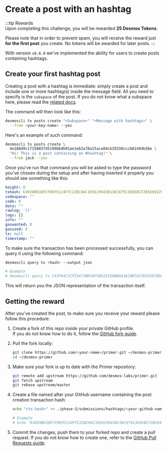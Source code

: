 # Create a post with an hashtag
:::tip Rewards  
Upon completing this challenge, you will be rewarded **25 Desmos Tokens**. 
  
Please note that in order to prevent spam, you will receive the reward just **for the first post** you create. No tokens will be awarded for later posts.
:::

With version `v0.6.0` we've implemented the ability for users to create posts containing hashtags. 

## Create your first hashtag post
Creating a post with a hashtag is immediate: simply create a post and include one or more hashtag(s) inside the message field. All you need to specify is the `subspace` of the post. If you do not know what a subspace here, please read the [related docs](http://docs.desmos.network/types/post.html#subspace). 

The command will then look like this: 

```bash
desmoscli tx posts create "<Subspace>" "<Message with hashtags>" \
  --from <your-key-name> --yes 
```

Here's an example of such command: 

```bash
desmoscli tx posts create \
  4e188d9c17150037d5199bbdb91ae1eb2a78a15aca04cb35530cccb81494b36e \
  "Hi! This is a post containing an #hashtag!" \
  --from jack --yes
```

Once you've run that command you will be asked to type the password you've chosen during the setup and after having inserted it properly you should see something like this: 

```yml
height: 0
txhash: E4920B61BFCFB935124FFC22BC04C1D5619943B138C87913E6EBCF2B5E892290
codespace: ""
code: 0
data: ""
rawlog: '[]'
logs: []
info: ""
gaswanted: 0
gasused: 0
tx: null
timestamp: ""
```

To make sure the transaction has been processed successfully, you can query it using the following command: 

```bash
desmoscli query tx <hash> --output json

# Example
# desmoscli query tx C43F94C2CF53473BD50F5B525CEABB4A3A20B7427E63207DDAF253A951444EFB --output json
``` 

This will return you the JSON representation of the transaction itself.

## Getting the reward 
After you've created the post, to make sure you receive your reward please follow this procedure: 

1. Create a fork of this repo inside your private GitHub profile.  
   If you do not know how to do it, follow the [GitHub fork guide](https://help.github.com/en/github/getting-started-with-github/fork-a-repo).

2. Pull the fork locally:  
   ```bash
   git clone https://github.com/<your-name>/primer.git ~/desmos-primer
   cd ~/desmos-primer
   ```
   
3. Make sure your fork is up to date with the Primer repository:  
   ```bash
   git remote add upstream https://github.com/desmos-labs/primer.git
   git fetch upstream
   git rebase upstream/master
   ```

4. Create a file named after your GitHub username containing the post creation transaction hash:  
   ```bash
   echo "<tx-hash>" >> ./phase-5/submissions/hashtags/<your-github-name>
   
   # Example
   # echo "E4920B61BFCFB935124FFC22BC04C1D5619943B138C87913E6EBCF2B5E892290" >> ./phase-5/submissions/hashtags/RiccardoM
   ```

5. Commit the changes, push them to your forked repo and create a pull request. If you do not know how to create one, refer to the [GitHub Pull Requests guide](https://help.github.com/en/github/collaborating-with-issues-and-pull-requests/creating-a-pull-request).
